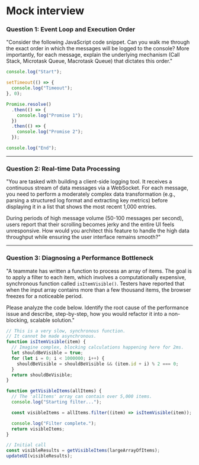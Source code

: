 # Mock interview

### **Question 1: Event Loop and Execution Order**

"Consider the following JavaScript code snippet. Can you walk me through the exact order in which the messages will be logged to the console? More importantly, for each message, explain the underlying mechanism (Call Stack, Microtask Queue, Macrotask Queue) that dictates this order."

```javascript
console.log("Start");

setTimeout(() => {
  console.log("Timeout");
}, 0);

Promise.resolve()
  .then(() => {
    console.log("Promise 1");
  })
  .then(() => {
    console.log("Promise 2");
  });

console.log("End");
```

---

### **Question 2: Real-time Data Processing**

"You are tasked with building a client-side logging tool. It receives a continuous stream of data messages via a WebSocket. For each message, you need to perform a moderately complex data transformation (e.g., parsing a structured log format and extracting key metrics) before displaying it in a list that shows the most recent 1,000 entries.

During periods of high message volume (50-100 messages per second), users report that their scrolling becomes jerky and the entire UI feels unresponsive. How would you architect this feature to handle the high data throughput while ensuring the user interface remains smooth?"

---

### **Question 3: Diagnosing a Performance Bottleneck**

"A teammate has written a function to process an array of items. The goal is to apply a filter to each item, which involves a computationally expensive, synchronous function called `isItemVisible()`. Testers have reported that when the input array contains more than a few thousand items, the browser freezes for a noticeable period.

Please analyze the code below. Identify the root cause of the performance issue and describe, step-by-step, how you would refactor it into a non-blocking, scalable solution."

```javascript
// This is a very slow, synchronous function.
// It cannot be made asynchronous.
function isItemVisible(item) {
  // Imagine complex, blocking calculations happening here for 2ms.
  let shouldBeVisible = true;
  for (let i = 0; i < 1000000; i++) {
    shouldBeVisible = shouldBeVisible && (item.id + i) % 2 === 0;
  }
  return shouldBeVisible;
}

function getVisibleItems(allItems) {
  // The 'allItems' array can contain over 5,000 items.
  console.log("Starting filter...");

  const visibleItems = allItems.filter((item) => isItemVisible(item));

  console.log("Filter complete.");
  return visibleItems;
}

// Initial call
const visibleResults = getVisibleItems(largeArrayOfItems);
updateUI(visibleResults);
```

